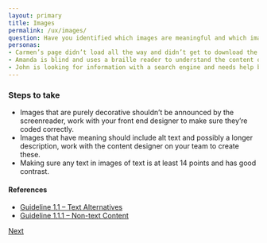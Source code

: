 ```yaml
---
layout: primary
title: Images
permalink: /ux/images/
question: Have you identified which images are meaningful and which images are decorative in mockups?
personas:
- Carmen’s page didn’t load all the way and didn’t get to download the images. 
- Amanda is blind and uses a braille reader to understand the content of images. 
- John is looking for information with a search engine and needs help being directed to the right content (descriptive alt tags will improve search).
---
```


### Steps to take
- Images that are purely decorative shouldn’t be announced by the screenreader, work with your front end designer to make sure they’re coded correctly.
- Images that have meaning should include alt text and possibly a longer description, work with the content designer on your team to create these.
- Making sure any text in images of text is at least 14 points and has good contrast.

#### References
- [Guideline 1.1 – Text Alternatives](https://www.w3.org/WAI/WCAG20/quickref/?showtechniques=11%2C111#text-equiv)
- [Guideline 1.1.1 – Non-text Content](https://www.w3.org/WAI/WCAG20/quickref/?showtechniques=14%2C128&currentsidebar=%23col_overview#text-equiv-all)

<a class="usa-button button-next" href="{{ site.baseurl }}/ux/touch-targets/">
  Next <i class="fa fa-chevron-right" aria-hidden="true"></i>
</a>
